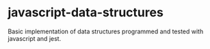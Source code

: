 # javascript-data-structures
Basic implementation of data structures programmed and tested with javascript and jest.
